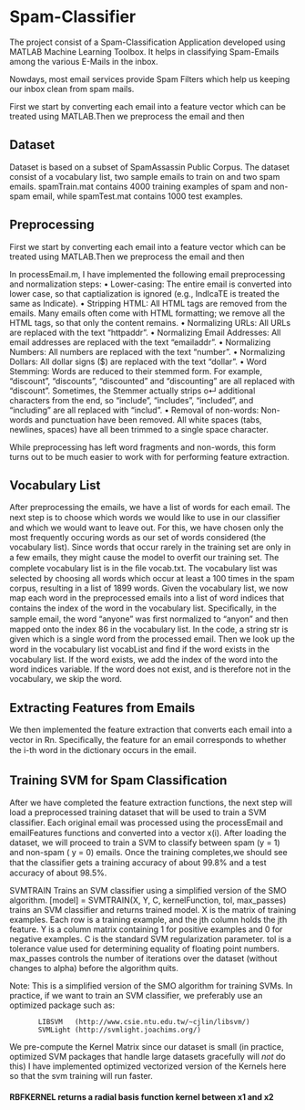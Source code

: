 # Spam-Classifier

The project consist of a Spam-Classification Application developed using MATLAB Machine Learning Toolbox. It helps in classifying Spam-Emails among the various E-Mails in the inbox.

Nowdays, most email services provide Spam Filters which help us keeping our inbox clean from spam mails.

First we start by converting each email into a feature vector which can be treated using MATLAB.Then we preprocess the email and then 

## Dataset
Dataset is based on a subset of SpamAssassin Public Corpus. The dataset consist of a vocabulary list, two sample emails to train on and two spam emails.
spamTrain.mat contains 4000 training examples of spam and non-spam email, while spamTest.mat contains 1000 test examples.

## Preprocessing
First we start by converting each email into a feature vector which can be treated using MATLAB.Then we preprocess the email and then 

In processEmail.m, I have implemented the following email preprocessing and normalization steps:
• Lower-casing: The entire email is converted into lower case, so that captialization is ignored (e.g., IndIcaTE is treated the same as Indicate). 
• Stripping HTML: All HTML tags are removed from the emails. Many emails often come with HTML formatting; we remove all the HTML tags, so that only the content remains. 
• Normalizing URLs: All URLs are replaced with the text “httpaddr”. 
• Normalizing Email Addresses: All email addresses are replaced with the text “emailaddr”. 
• Normalizing Numbers: All numbers are replaced with the text “number”. 
• Normalizing Dollars: All dollar signs ($) are replaced with the text “dollar”. 
• Word Stemming: Words are reduced to their stemmed form. For example, “discount”, “discounts”, “discounted” and “discounting” are all replaced with “discount”. Sometimes, the Stemmer actually strips o↵ additional characters from the end, so “include”, “includes”, “included”, and “including” are all replaced with “includ”. 
• Removal of non-words: Non-words and punctuation have been removed. All white spaces (tabs, newlines, spaces) have all been trimmed to a single space character.

While preprocessing has left word fragments and non-words, this form turns out to be much easier to work with for performing feature extraction.


## Vocabulary List
After preprocessing the emails, we have a list of words for each email. The next step is to choose which words we would like to use in our classiﬁer and which we would want to leave out. For this, we have chosen only the most frequently occuring words as our set of words considered (the vocabulary list). Since words that occur rarely in the training set are only in a few emails, they might cause the model to overﬁt our training set. The complete vocabulary list is in the ﬁle vocab.txt. The vocabulary list was selected by choosing all words which occur at least a 100 times in the spam corpus, resulting in a list of 1899 words.  Given the vocabulary list, we now map each word in the preprocessed emails into a list of word indices that contains the index of the word in the vocabulary list.  Speciﬁcally, in the sample email, the word “anyone” was ﬁrst normalized to “anyon” and then mapped onto the index 86 in the vocabulary list. In the code, a string str is given which is a single word from the processed email. Then we look up the word in the vocabulary list vocabList and ﬁnd if the word exists in the vocabulary list. If the word exists, we add the index of the word into the word indices variable. If the word does not exist, and is therefore not in the vocabulary, we skip the word. 


## Extracting Features from Emails 

We then implemented the feature extraction that converts each email into a vector in Rn. Speciﬁcally, the feature for an email corresponds to whether the i-th word in the dictionary occurs in the email. 


## Training SVM for Spam Classiﬁcation 
After we have completed the feature extraction functions, the next step will load a preprocessed training dataset that will be used to train a SVM classiﬁer. Each original email was processed using the processEmail and emailFeatures functions and converted into a vector x(i). After loading the dataset, we will proceed to train a SVM to classify between spam (y = 1) and non-spam ( y = 0) emails. Once the training completes,we should see that the classiﬁer gets a training accuracy of about 99.8% and a test accuracy of about 98.5%.

SVMTRAIN Trains an SVM classifier using a simplified version of the SMO 
algorithm. 
   [model] = SVMTRAIN(X, Y, C, kernelFunction, tol, max_passes) trains an SVM classifier and returns trained model. X is the matrix of training examples.  Each row is a training example, and the jth column holds the jth feature.  Y is a column matrix containing 1 for positive examples and 0 for negative examples.  C is the standard SVM regularization parameter.  tol is a tolerance value used for determining equality of floating point numbers. max_passes controls the number of iterations over the dataset (without changes to alpha) before the algorithm quits.

 Note: This is a simplified version of the SMO algorithm for training SVMs. In practice, if we want to train an SVM classifier, we
       preferably use an optimized package such as:  

           LIBSVM   (http://www.csie.ntu.edu.tw/~cjlin/libsvm/)
           SVMLight (http://svmlight.joachims.org/)

We pre-compute the Kernel Matrix since our dataset is small (in practice, optimized SVM packages that handle large datasets
 gracefully will _not_ do this) I have implemented optimized vectorized version of the Kernels here so
that the svm training will run faster.

#### RBFKERNEL returns a radial basis function kernel between x1 and x2
